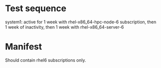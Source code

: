 Test sequence
=============

system1: active for 1 week with rhel-x86_64-hpc-node-6 subscription, then 1 week of inactivity, then 1 week with rhel-x86_64-server-6


Manifest
========
Should contain rhel6 subscriptions only.
